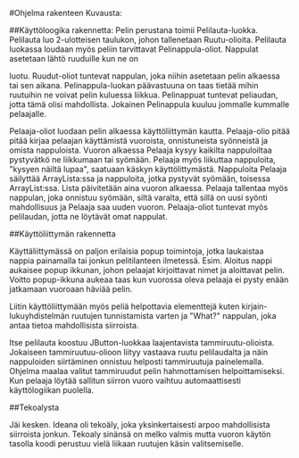 ﻿#Ohjelma rakenteen Kuvausta:

##Käyttöloogika rakennetta:
Pelin perustana toimii Pelilauta-luokka. Pelilauta luo 2-ulotteisen taulukon, johon tallenetaan Ruutu-olioita.
Pelilauta luokassa loudaan myös peliin tarvittavat Pelinappula-oliot. Nappulat asetetaan lähtö ruuduille kun ne on

luotu. Ruudut-oliot tuntevat nappulan, joka niihin asetetaan pelin alkaessa tai sen aikana. Pelinappula-luokan 
päävastuuna on taas tietää mihin ruutuihin ne voivat pelin kuluessa liikkua. Pelinappuat tuntevat peliaudan, 
jotta tämä olisi mahdollista. Jokainen Pelinappula kuuluu jommalle kummalle pelaajalle.

Pelaaja-oliot luodaan pelin alkaessa käyttöliittymän kautta. Pelaaja-olio pitää pitää kirjaa pelaajan käyttämistä
vuoroista, onnistuneista syönneistä ja omista nappuloista. Vuoron alkaessa Pelaaja kysyy kaikilta nappuloiltaa pystyvätkö 
ne liikkumaan tai syömään. Pelaaja myös liikuttaa nappuloita, "kysyen näiltä lupaa", saatuaan käskyn käyttölittymästä. 
Nappuloita Pelaaja säilyttää ArrayLista:ssa ja nappuloita, jotka pystyvät syömään, toisessa ArrayList:ssa. Lista 
päivitetään aina vuoron alkaessa. Pelaaja tallentaa myös nappulan, joka onnistuu syömään, siltä varalta, että sillä on 
uusi syönti mahdollisuus ja Pelaaja saa uuden vuoron. Pelaaja-oliot tuntevat myös pelilaudan, jotta ne löytävät 
omat nappulat.

##Käyttöliittymän rakennetta

Käyttäliittymässä on paljon erilaisia popup toimintoja, jotka laukaistaa nappia painamalla tai jonkun pelitilanteen 
ilmetessä. Esim. Aloitus nappi aukaisee popup ikkunan, johon pelaajat kirjoittavat nimet ja aloittavat pelin. Voitto 
popup-ikkuna aukeaa taas kun vuorossa oleva pelaaja ei pysty enään jatkamaan vuoroaan häviää pelin.
 
Liitin käyttöliittymään myös peliä helpottavia elementtejä kuten kirjain-lukuyhdistelmän ruutujen tunnistamista 
varten ja "What?" nappulan, joka antaa tietoa mahdollisista siirroista.

Itse pelilauta koostuu JButton-luokkaa laajentavista tammiruutu-olioista. Jokaiseen tammiruutuu-olioon liityy 
vastaava ruutu pelilaudalta ja näin nappuloiden siirtäminen onnistuu helposti tammiruutuja painelemalla. Ohjelma maalaa
valitut tammiruudut pelin hahmottamisen helpoittamiseksi. Kun pelaaja löytää sallitun siirron vuoro vaihtuu automaattisesti
käyttölogiikan puolella.

##Tekoalysta

Jäi kesken. Ideana oli tekoäly, joka yksinkertaisesti arpoo mahdollisista siirroista jonkun. Tekoaly sinänsä on 
melko valmis mutta vuoron käytön tasolla koodi perustuu vielä liikaan ruutujen käsin valitsemiselle.
